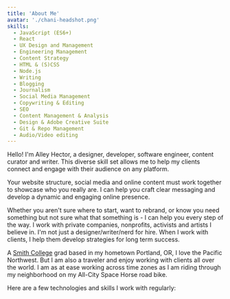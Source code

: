 ```yaml
---
title: 'About Me'
avatar: './chani-headshot.png'
skills:
  - JavaScript (ES6+)
  - React
  - UX Design and Management
  - Engineering Management
  - Content Strategy
  - HTML & (S)CSS
  - Node.js
  - Writing
  - Blogging
  - Journalism
  - Social Media Management
  - Copywriting & Editing
  - SEO
  - Content Management & Analysis
  - Design & Adobe Creative Suite
  - Git & Repo Management
  - Audio/Video editing
---
```


Hello! I'm Alley Hector, a designer, developer, software engineer, content curator and writer. This diverse skill set allows me to help my clients connect and engage with their audience on any platform.

Your website structure, social media and online content must work together to showcase who you really are. I can help you craft clear messaging and develop a dynamic and engaging online presence.

Whether you aren't sure where to start, want to rebrand, or know you need something but not sure what that something is - I can help you every step of the way. I work with private companies, nonprofits, activists and artists I believe in. I'm not just a designer/writer/nerd for hire. When I work with clients, I help them develop strategies for long term success.

A [Smith College](https://www.smith.edu/) grad based in my hometown Portland, OR, I love the Pacific Northwest. But I am also a traveler and enjoy working with clients all over the world. I am as at ease working across time zones as I am riding through my neighborhood on my All-City Space Horse road bike.

Here are a few technologies and skills I work with regularly:

